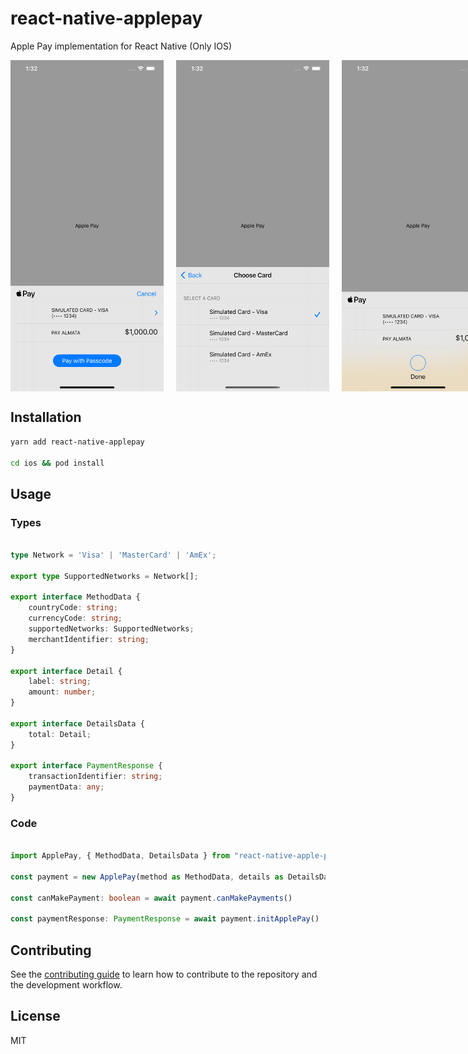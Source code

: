 # react-native-applepay

Apple Pay implementation for React Native (Only IOS)

<div style="display: flex;">
    <img style="margin-right: 20px" src="images/img1.png" width="250" height="530" alt="img1" />
    <img style="margin-right: 20px" src="images/img2.png" width="250" height="530" alt="img2" />
    <img style="margin-right: 20px" src="images/img3.png" width="250" height="530" alt="img3" />
</div>

## Installation

```sh
yarn add react-native-applepay

cd ios && pod install
```

## Usage

### Types

```ts

type Network = 'Visa' | 'MasterCard' | 'AmEx';

export type SupportedNetworks = Network[];

export interface MethodData {
    countryCode: string;
    currencyCode: string;
    supportedNetworks: SupportedNetworks;
    merchantIdentifier: string;
}

export interface Detail {
    label: string;
    amount: number;
}

export interface DetailsData {
    total: Detail;
}

export interface PaymentResponse {
    transactionIdentifier: string;
    paymentData: any;
}

```

### Code
```ts

import ApplePay, { MethodData, DetailsData } from "react-native-apple-pay";

const payment = new ApplePay(method as MethodData, details as DetailsData);

const canMakePayment: boolean = await payment.canMakePayments()

const paymentResponse: PaymentResponse = await payment.initApplePay()

```

## Contributing

See the [contributing guide](CONTRIBUTING.md) to learn how to contribute to the repository and the development workflow.

## License

MIT
